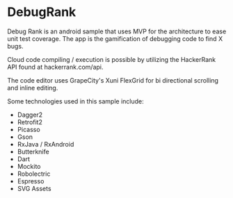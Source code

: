 # DebugRank
Debug Rank is an android sample that uses MVP for the architecture to ease unit test coverage.  The app is the gamification 
of debugging code to find X bugs.  

Cloud code compiling / execution is possible by utilizing the HackerRank API found at hackerrank.com/api.

The code editor uses GrapeCity's Xuni FlexGrid for bi directional scrolling and inline editing.

Some technologies used in this sample include:
* Dagger2
* Retrofit2
* Picasso
* Gson
* RxJava / RxAndroid
* Butterknife
* Dart
* Mockito
* Robolectric
* Espresso
* SVG Assets
